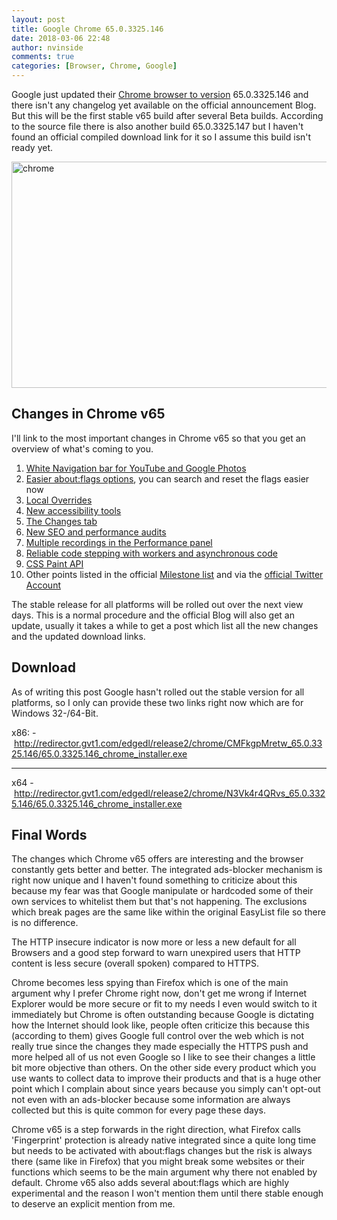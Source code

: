 ```yaml
---
layout: post
title: Google Chrome 65.0.3325.146
date: 2018-03-06 22:48
author: nvinside
comments: true
categories: [Browser, Chrome, Google]
---
```

Google just updated their <a href="https://chromereleases.googleblog.com/" target="_blank" rel="noopener">Chrome browser to version</a> 65.0.3325.146 and there isn't any changelog yet available on the official announcement Blog. But this will be the first stable v65 build after several Beta builds. According to the source file there is also another build 65.0.3325.147 but I haven't found an official compiled download link for it so I assume this build isn't ready yet.

<img class=" size-full wp-image-3337 aligncenter" src="https://chefkochblog.files.wordpress.com/2018/03/chrome.jpg" alt="chrome" width="600" height="362" />

<!--more-->

<h2>Changes in Chrome v65</h2>

I'll link to the most important changes in Chrome v65 so that you get an overview of what's coming to you.

<ol>
    <li><a href="https://www.androidpolice.com/2017/12/07/google-switches-white-nav-bar-chrome-65-canary-google-photos/" target="_blank" rel="noopener">White Navigation bar for YouTube and Google Photos</a></li>
    <li><a href="https://www.androidpolice.com/2017/12/23/chrome-64-makes-easier-find-flags-changed/" target="_blank" rel="noopener">Easier about:flags options</a>, you can search and reset the flags easier now</li>
    <li><a href="https://developers.google.com/web/updates/2018/01/devtools#overrides">Local Overrides</a></li>
    <li><a href="https://developers.google.com/web/updates/2018/01/devtools#a11y">New accessibility tools</a></li>
    <li><a href="https://developers.google.com/web/updates/2018/01/devtools#changes">The Changes tab</a></li>
    <li><a href="https://developers.google.com/web/updates/2018/01/devtools#audits">New SEO and performance audits</a></li>
    <li><a href="https://developers.google.com/web/updates/2018/01/devtools#recordings">Multiple recordings in the Performance panel</a></li>
    <li><a href="https://developers.google.com/web/updates/2018/01/devtools#stepping">Reliable code stepping with workers and asynchronous code</a></li>
    <li><a href="https://blog.chromium.org/2018/02/chrome-65-beta-css-paint-api-and.html" target="_blank" rel="noopener">CSS Paint API</a></li>
    <li>Other points listed in the official <a href="https://www.chromestatus.com/features#milestone%3D65" target="_blank" rel="noopener">Milestone list</a> and via the <a href="https://twitter.com/ChromeDevTools" target="_blank" rel="noopener">official Twitter Account</a></li>
</ol>

The stable release for all platforms will be rolled out over the next view days. This is a normal procedure and the official Blog will also get an update, usually it takes a while to get a post which list all the new changes and the updated download links.

<h2>Download</h2>

As of writing this post Google hasn't rolled out the stable version for all platforms, so I only can provide these two links right now which are for Windows 32-/64-Bit.

x86: - <a href="http://redirector.gvt1.com/edgedl/release2/chrome/CMFkgpMretw_65.0.3325.146/65.0.3325.146_chrome_installer.exe" target="_blank" rel="external nofollow noopener">http://redirector.gvt1.com/edgedl/release2/chrome/CMFkgpMretw_65.0.3325.146/65.0.3325.146_chrome_installer.exe</a>

<hr />

x64 - <a href="http://redirector.gvt1.com/edgedl/release2/chrome/N3Vk4r4QRvs_65.0.3325.146/65.0.3325.146_chrome_installer.exe" target="_blank" rel="external nofollow noopener">http://redirector.gvt1.com/edgedl/release2/chrome/N3Vk4r4QRvs_65.0.3325.146/65.0.3325.146_chrome_installer.exe</a>

<h2>Final Words</h2>

The changes which Chrome v65 offers are interesting and the browser constantly gets better and better. The integrated ads-blocker mechanism is right now unique and I haven't found something to criticize about this because my fear was that Google manipulate or hardcoded some of their own services to whitelist them but that's not happening. The exclusions which break pages are the same like within the original EasyList file so there is no difference.

The HTTP insecure indicator is now more or less a new default for all Browsers and a good step forward to warn unexpired users that HTTP content is less secure (overall spoken) compared to HTTPS.

Chrome becomes less spying than Firefox which is one of the main argument why I prefer Chrome right now, don't get me wrong if Internet Explorer would be more secure or fit to my needs I even would switch to it immediately but Chrome is often outstanding because Google is dictating how the Internet should look like, people often criticize this because this (according to them) gives Google full control over the web which is not really true since the changes they made especially the HTTPS push and more helped all of us not even Google so I like to see their changes a little bit more objective than others. On the other side every product which you use wants to collect data to improve their products and that is a huge other point which I complain about since years because you simply can't opt-out not even with an ads-blocker because some information are always collected but this is quite common for every page these days.

Chrome v65 is a step forwards in the right direction, what Firefox calls 'Fingerprint' protection is already native integrated since a quite long time but needs to be activated with about:flags changes but the risk is always there (same like in Firefox) that you might break some websites or their functions which seems to be the main argument why there not enabled by default. Chrome v65 also adds several about:flags which are highly experimental and the reason I won't mention them until there stable enough to deserve an explicit mention from me.
